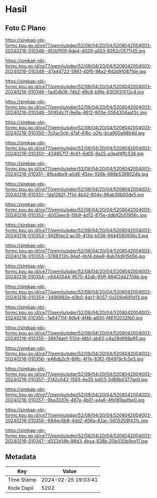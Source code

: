 # Hasil

## Foto C Plano

https://sirekap-obj-formc.kpu.go.id/ce77/pemilu/pdpr/52/08/04/20/04/5208042004003-20240216-010346--8f2b1f09-6de4-4029-a553-8262c0571145.jpg

https://sirekap-obj-formc.kpu.go.id/ce77/pemilu/pdpr/52/08/04/20/04/5208042004003-20240216-010348--47a44722-5861-40f6-98a2-6d2d91087fde.jpg

https://sirekap-obj-formc.kpu.go.id/ce77/pemilu/pdpr/52/08/04/20/04/5208042004003-20240216-010348--fad04b18-74b2-49c8-b9fe-6303f31012c4.jpg

https://sirekap-obj-formc.kpu.go.id/ce77/pemilu/pdpr/52/08/04/20/04/5208042004003-20240216-010349--50954c7f-9e6a-4612-903e-0584304aaf2c.jpg

https://sirekap-obj-formc.kpu.go.id/ce77/pemilu/pdpr/52/08/04/20/04/5208042004003-20240216-010350--7c0ac0cb-d7af-416c-a2fc-bca900a98b4d.jpg

https://sirekap-obj-formc.kpu.go.id/ce77/pemilu/pdpr/52/08/04/20/04/5208042004003-20240216-010350--43485717-8c61-4d05-8a25-a3aaf4ffc538.jpg

https://sirekap-obj-formc.kpu.go.id/ce77/pemilu/pdpr/52/08/04/20/04/5208042004003-20240216-010351--8fbadbe9-a0d6-45ee-926b-668b5398024b.jpg

https://sirekap-obj-formc.kpu.go.id/ce77/pemilu/pdpr/52/08/04/20/04/5208042004003-20240216-010351--1da1282f-7f1d-4b42-804e-96ab36b00de5.jpg

https://sirekap-obj-formc.kpu.go.id/ce77/pemilu/pdpr/52/08/04/20/04/5208042004003-20240216-010352--4002eec8-5fb9-4d12-875e-ddb92b51956c.jpg

https://sirekap-obj-formc.kpu.go.id/ce77/pemilu/pdpr/52/08/04/20/04/5208042004003-20240216-010353--59281ec2-ac35-413d-b538-9444560936c3.jpg

https://sirekap-obj-formc.kpu.go.id/ce77/pemilu/pdpr/52/08/04/20/04/5208042004003-20240216-010353--3788312b-94ef-4bf4-bbe9-8ab7dd915b56.jpg

https://sirekap-obj-formc.kpu.go.id/ce77/pemilu/pdpr/52/08/04/20/04/5208042004003-20240216-010354--c6443544-9575-42db-95ff-994f2d42708b.jpg

https://sirekap-obj-formc.kpu.go.id/ce77/pemilu/pdpr/52/08/04/20/04/5208042004003-20240216-010354--3496992e-d3b0-4dc1-8057-0a206e691d13.jpg

https://sirekap-obj-formc.kpu.go.id/ce77/pemilu/pdpr/52/08/04/20/04/5208042004003-20240216-010355--1e647114-60b4-4f4b-a930-f461f2032fb0.jpg

https://sirekap-obj-formc.kpu.go.id/ce77/pemilu/pdpr/52/08/04/20/04/5208042004003-20240216-010355--3697dae1-512d-48b1-ab63-c4a28d698a95.jpg

https://sirekap-obj-formc.kpu.go.id/ce77/pemilu/pdpr/52/08/04/20/04/5208042004003-20240216-010356--e48db2c9-89fc-4f7e-83f2-f84979c1c5e5.jpg

https://sirekap-obj-formc.kpu.go.id/ce77/pemilu/pdpr/52/08/04/20/04/5208042004003-20240216-010357--2142c043-1593-4e35-bd03-3d68b0377ae0.jpg

https://sirekap-obj-formc.kpu.go.id/ce77/pemilu/pdpr/52/08/04/20/04/5208042004003-20240216-010357--9ba3037e-487a-4b01-a4a6-4fb169aafbe0.jpg

https://sirekap-obj-formc.kpu.go.id/ce77/pemilu/pdpr/52/08/04/20/04/5208042004003-20240216-010358--684ec6b8-4dd2-406a-82ac-5605209f431c.jpg

https://sirekap-obj-formc.kpu.go.id/ce77/pemilu/pdpr/52/08/04/20/04/5208042004003-20240216-010347--d323d14b-96d3-4bca-838b-20b030b9ee17.jpg


## Metadata

| Key        | Value               |
| ---------- | ------------------- |
| Time Stamp | 2024-02-25 19:03:41 |
| Kode Dapil | 5202                |



